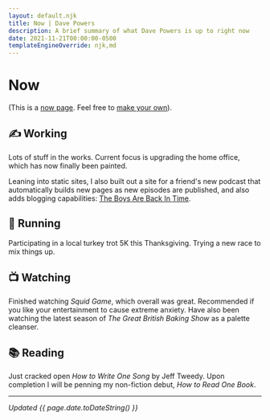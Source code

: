 ```yaml
---
layout: default.njk
title: Now | Dave Powers
description: A brief summary of what Dave Powers is up to right now
date: 2021-11-21T00:00:00-0500
templateEngineOverride: njk,md
---
```


# Now

(This is a [now page](https://nownownow.com/about). Feel free to [make your own](https://nownownow.com/about)).

## ✍️ Working

Lots of stuff in the works. Current focus is upgrading the home office, which has now finally been painted.

Leaning into static sites, I also built out a site for a friend's new podcast that automatically builds new pages as new episodes are published, and also adds blogging capabilities: [The Boys Are Back In Time](https://theboysarebackintime.com/).

## 👟 Running

Participating in a local turkey trot 5K this Thanksgiving. Trying a new race to mix things up.

## 📺 Watching

Finished watching _Squid Game_, which overall was great. Recommended if you like your entertainment to cause extreme anxiety. Have also been watching the latest season of _The Great British Baking Show_ as a palette cleanser.

## 📚 Reading

Just cracked open _How to Write One Song_ by Jeff Tweedy. Upon completion I will be penning my non-fiction debut, _How to Read One Book_.

---

_Updated {{ page.date.toDateString() }}_
